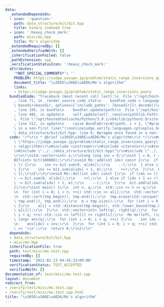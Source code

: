 ```yaml
---
data:
  _extendedDependsOn:
  - icon: ':question:'
    path: data_structure/bit/bit.hpp
    title: binary indexed tree
  - icon: ':heavy_check_mark:'
    path: misc/mo.hpp
    title: Mo's algorithm
  _extendedRequiredBy: []
  _extendedVerifiedWith: []
  _isVerificationFailed: false
  _pathExtension: cpp
  _verificationStatusIcon: ':heavy_check_mark:'
  attributes:
    '*NOT_SPECIAL_COMMENTS*': ''
    PROBLEM: https://judge.yosupo.jp/problem/static_range_inversions_query
    document_title: "\u305D\u306E\u4ED6/Mo's algorithm"
    links:
    - https://judge.yosupo.jp/problem/static_range_inversions_query
  bundledCode: "Traceback (most recent call last):\n  File \"/opt/hostedtoolcache/Python/3.9.1/x64/lib/python3.9/site-packages/onlinejudge_verify/documentation/build.py\"\
    , line 71, in _render_source_code_stat\n    bundled_code = language.bundle(stat.path,\
    \ basedir=basedir, options={'include_paths': [basedir]}).decode()\n  File \"/opt/hostedtoolcache/Python/3.9.1/x64/lib/python3.9/site-packages/onlinejudge_verify/languages/cplusplus.py\"\
    , line 193, in bundle\n    bundler.update(path)\n  File \"/opt/hostedtoolcache/Python/3.9.1/x64/lib/python3.9/site-packages/onlinejudge_verify/languages/cplusplus_bundle.py\"\
    , line 401, in update\n    self.update(self._resolve(pathlib.Path(included), included_from=path))\n\
    \  File \"/opt/hostedtoolcache/Python/3.9.1/x64/lib/python3.9/site-packages/onlinejudge_verify/languages/cplusplus_bundle.py\"\
    , line 312, in update\n    raise BundleErrorAt(path, i + 1, \"#pragma once found\
    \ in a non-first line\")\nonlinejudge_verify.languages.cplusplus_bundle.BundleErrorAt:\
    \ data_structure/bit/bit.hpp: line 6: #pragma once found in a non-first line\n"
  code: "/*\r\n * @brief \u305D\u306E\u4ED6/Mo's algorithm\r\n */\r\n#define PROBLEM\
    \ \"https://judge.yosupo.jp/problem/static_range_inversions_query\"\r\n\r\n#include\
    \ <algorithm>\r\n#include <iostream>\r\n#include <iterator>\r\n#include <vector>\r\
    \n#include \"../../data_structure/bit/bit.hpp\"\r\n#include \"../../misc/mo.hpp\"\
    \r\n\r\nstd::vector<int> a;\r\nlong long inv = 0;\r\nint l = 0, r = 0, m;\r\n\
    BIT<int> bit(100000);\r\n\r\nvoid Mo::add(int idx) const {\r\n  if (idx + 1 ==\
    \ l) {\r\n    inv += bit.sum(0, a[idx]);\r\n    --l;\r\n  } else if (idx == r)\
    \ {\r\n    inv += bit.sum(a[idx] + 1, m);\r\n    ++r;\r\n  }\r\n  bit.add(a[idx],\
    \ 1);\r\n}\r\n\r\nvoid Mo::del(int idx) const {\r\n  if (idx == l) {\r\n    inv\
    \ -= bit.sum(0, a[idx]);\r\n    ++l;\r\n  } else if (idx + 1 == r) {\r\n    inv\
    \ -= bit.sum(a[idx] + 1, m);\r\n    --r;\r\n  }\r\n  bit.add(a[idx], -1);\r\n\
    }\r\n\r\nint main() {\r\n  int n, q;\r\n  std::cin >> n >> q;\r\n  a.resize(n);\r\
    \n  for (int i = 0; i < n; ++i) std::cin >> a[i];\r\n  std::vector<int> tmp(a);\r\
    \n  std::sort(tmp.begin(), tmp.end());\r\n  tmp.erase(std::unique(tmp.begin(),\
    \ tmp.end()), tmp.end());\r\n  m = tmp.size();\r\n  for (int i = 0; i < n; ++i)\
    \ {\r\n    a[i] = std::distance(tmp.begin(), std::lower_bound(tmp.begin(), tmp.end(),\
    \ a[i]));\r\n  }\r\n  std::vector<int> left(q), right(q);\r\n  for (int i = 0;\
    \ i < q; ++i) std::cin >> left[i] >> right[i];\r\n  Mo mo(left, right);\r\n  std::vector<long\
    \ long> ans(q);\r\n  for (int i = 0; i < q; ++i) {\r\n    int idx = mo.process();\r\
    \n    ans[idx] = inv;\r\n  }\r\n  for (int i = 0; i < q; ++i) std::cout << ans[i]\
    \ << '\\n';\r\n  return 0;\r\n}\r\n"
  dependsOn:
  - data_structure/bit/bit.hpp
  - misc/mo.hpp
  isVerificationFile: true
  path: test/misc/mo.test.cpp
  requiredBy: []
  timestamp: '2021-02-13 04:45:32+09:00'
  verificationStatus: TEST_ACCEPTED
  verifiedWith: []
documentation_of: test/misc/mo.test.cpp
layout: document
redirect_from:
- /verify/test/misc/mo.test.cpp
- /verify/test/misc/mo.test.cpp.html
title: "\u305D\u306E\u4ED6/Mo's algorithm"
---
```

